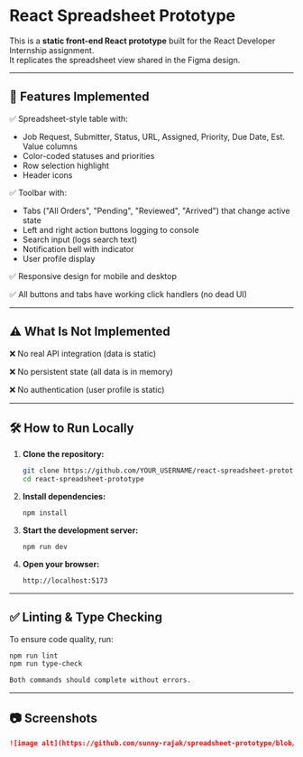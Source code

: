 # React Spreadsheet Prototype

This is a **static front-end React prototype** built for the React Developer Internship assignment.  
It replicates the spreadsheet view shared in the Figma design.

---

## 🚀 Features Implemented

✅ Spreadsheet-style table with:

-   Job Request, Submitter, Status, URL, Assigned, Priority, Due Date, Est. Value columns
-   Color-coded statuses and priorities
-   Row selection highlight
-   Header icons

✅ Toolbar with:

-   Tabs ("All Orders", "Pending", "Reviewed", "Arrived") that change active state
-   Left and right action buttons logging to console
-   Search input (logs search text)
-   Notification bell with indicator
-   User profile display

✅ Responsive design for mobile and desktop

✅ All buttons and tabs have working click handlers (no dead UI)

---

## ⚠️ What Is Not Implemented

❌ No real API integration (data is static)

❌ No persistent state (all data is in memory)

❌ No authentication (user profile is static)

---

## 🛠 How to Run Locally

1.  **Clone the repository:**

    ```bash
    git clone https://github.com/YOUR_USERNAME/react-spreadsheet-prototype.git
    cd react-spreadsheet-prototype
    ```

2.  **Install dependencies:**

    ```bash
    npm install
    ```

3.  **Start the development server:**

    ```bash
    npm run dev
    ```

4.  **Open your browser:**

    ```bash
    http://localhost:5173
    ```

---

## ✅ Linting & Type Checking

To ensure code quality, run:

```bash
npm run lint
npm run type-check

Both commands should complete without errors.
```

---

## 📷 Screenshots

```markdown
![image alt](https://github.com/sunny-rajak/spreadsheet-prototype/blob/fb32e610fee4de14f1b589edf9c205468f75c053/Screenshot.png)
```
